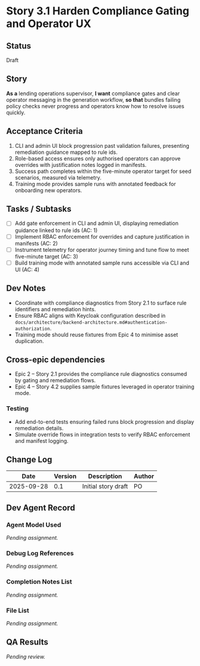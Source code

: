 # Story 3.1 Harden Compliance Gating and Operator UX

## Status
Draft

## Story
**As a** lending operations supervisor,
**I want** compliance gates and clear operator messaging in the generation workflow,
**so that** bundles failing policy checks never progress and operators know how to resolve issues quickly.

## Acceptance Criteria
1. CLI and admin UI block progression past validation failures, presenting remediation guidance mapped to rule ids.
2. Role-based access ensures only authorised operators can approve overrides with justification notes logged in manifests.
3. Success path completes within the five-minute operator target for seed scenarios, measured via telemetry.
4. Training mode provides sample runs with annotated feedback for onboarding new operators.

## Tasks / Subtasks
- [ ] Add gate enforcement in CLI and admin UI, displaying remediation guidance linked to rule ids (AC: 1)
- [ ] Implement RBAC enforcement for overrides and capture justification in manifests (AC: 2)
- [ ] Instrument telemetry for operator journey timing and tune flow to meet five-minute target (AC: 3)
- [ ] Build training mode with annotated sample runs accessible via CLI and UI (AC: 4)

## Dev Notes
- Coordinate with compliance diagnostics from Story 2.1 to surface rule identifiers and remediation hints.
- Ensure RBAC aligns with Keycloak configuration described in `docs/architecture/backend-architecture.md#authentication-authorization`.
- Training mode should reuse fixtures from Epic 4 to minimise asset duplication.

## Cross-epic dependencies
- Epic 2 – Story 2.1 provides the compliance rule diagnostics consumed by gating and remediation flows.
- Epic 4 – Story 4.2 supplies sample fixtures leveraged in operator training mode.

### Testing
- Add end-to-end tests ensuring failed runs block progression and display remediation details.
- Simulate override flows in integration tests to verify RBAC enforcement and manifest logging.

## Change Log
| Date       | Version | Description         | Author |
|------------|---------|---------------------|--------|
| 2025-09-28 | 0.1     | Initial story draft | PO     |

## Dev Agent Record
### Agent Model Used
_Pending assignment._

### Debug Log References
_Pending assignment._

### Completion Notes List
_Pending assignment._

### File List
_Pending assignment._

## QA Results
_Pending review._
